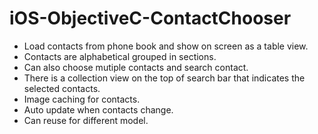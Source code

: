 # iOS-ObjectiveC-ContactChooser

- Load contacts from phone book and show on screen as a table view.  
- Contacts are alphabetical grouped in sections.  
- Can also choose mutiple contacts and search contact.  
- There is a collection view on the top of search bar that indicates the selected contacts.  
- Image caching for contacts.  
- Auto update when contacts change.  
- Can reuse for different model.  
